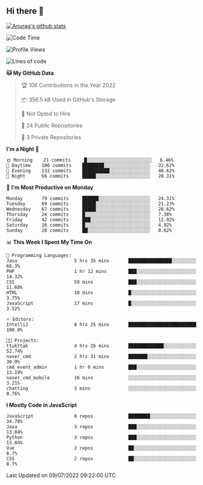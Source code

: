## Hi there 👋

[![Anurag's github stats](https://github-readme-stats.vercel.app/api?username=Songwonseok)](https://github.com/anuraghazra/github-readme-stats)



<!--START_SECTION:waka-->
![Code Time](http://img.shields.io/badge/Code%20Time-1%2C598%20hrs%2014%20mins-blue)

![Profile Views](http://img.shields.io/badge/Profile%20Views-0-blue)

![Lines of code](https://img.shields.io/badge/From%20Hello%20World%20I%27ve%20Written-3%20Million%20lines%20of%20code-blue)

**🐱 My GitHub Data** 

> 🏆 106 Contributions in the Year 2022
 > 
> 📦 356.5 kB Used in GitHub's Storage 
 > 
> 🚫 Not Opted to Hire
 > 
> 📜 24 Public Repositories 
 > 
> 🔑 3 Private Repositories  
 > 
**I'm a Night 🦉** 

```text
🌞 Morning    21 commits     █░░░░░░░░░░░░░░░░░░░░░░░░   6.46% 
🌆 Daytime    106 commits    ████████░░░░░░░░░░░░░░░░░   32.62% 
🌃 Evening    132 commits    ██████████░░░░░░░░░░░░░░░   40.62% 
🌙 Night      66 commits     █████░░░░░░░░░░░░░░░░░░░░   20.31%

```
📅 **I'm Most Productive on Monday** 

```text
Monday       79 commits     ██████░░░░░░░░░░░░░░░░░░░   24.31% 
Tuesday      69 commits     █████░░░░░░░░░░░░░░░░░░░░   21.23% 
Wednesday    67 commits     █████░░░░░░░░░░░░░░░░░░░░   20.62% 
Thursday     24 commits     █░░░░░░░░░░░░░░░░░░░░░░░░   7.38% 
Friday       42 commits     ███░░░░░░░░░░░░░░░░░░░░░░   12.92% 
Saturday     16 commits     █░░░░░░░░░░░░░░░░░░░░░░░░   4.92% 
Sunday       28 commits     ██░░░░░░░░░░░░░░░░░░░░░░░   8.62%

```


📊 **This Week I Spent My Time On** 

```text
💬 Programming Languages: 
Java                     5 hrs 35 mins       ████████████████░░░░░░░░░   66.3% 
PHP                      1 hr 12 mins        ███░░░░░░░░░░░░░░░░░░░░░░   14.32% 
CSS                      59 mins             ███░░░░░░░░░░░░░░░░░░░░░░   11.68% 
HTML                     18 mins             █░░░░░░░░░░░░░░░░░░░░░░░░   3.75% 
JavaScript               17 mins             █░░░░░░░░░░░░░░░░░░░░░░░░   3.52%

🔥 Editors: 
IntelliJ                 8 hrs 25 mins       █████████████████████████   100.0%

🐱‍💻 Projects: 
ttukttak                 4 hrs 26 mins       █████████████░░░░░░░░░░░░   52.74% 
naver_cmd                2 hrs 31 mins       ███████░░░░░░░░░░░░░░░░░░   30.0% 
cmd_event_admin          1 hr 6 mins         ███░░░░░░░░░░░░░░░░░░░░░░   13.19% 
naver_cmd_mobile         16 mins             ░░░░░░░░░░░░░░░░░░░░░░░░░   3.21% 
chatting                 3 mins              ░░░░░░░░░░░░░░░░░░░░░░░░░   0.76%

```

**I Mostly Code in JavaScript** 

```text
JavaScript               8 repos             ████████░░░░░░░░░░░░░░░░░   34.78% 
Java                     3 repos             ███░░░░░░░░░░░░░░░░░░░░░░   13.04% 
Python                   3 repos             ███░░░░░░░░░░░░░░░░░░░░░░   13.04% 
Vue                      2 repos             ██░░░░░░░░░░░░░░░░░░░░░░░   8.7% 
CSS                      2 repos             ██░░░░░░░░░░░░░░░░░░░░░░░   8.7%

```



 Last Updated on 09/07/2022 09:22:00 UTC
<!--END_SECTION:waka-->
